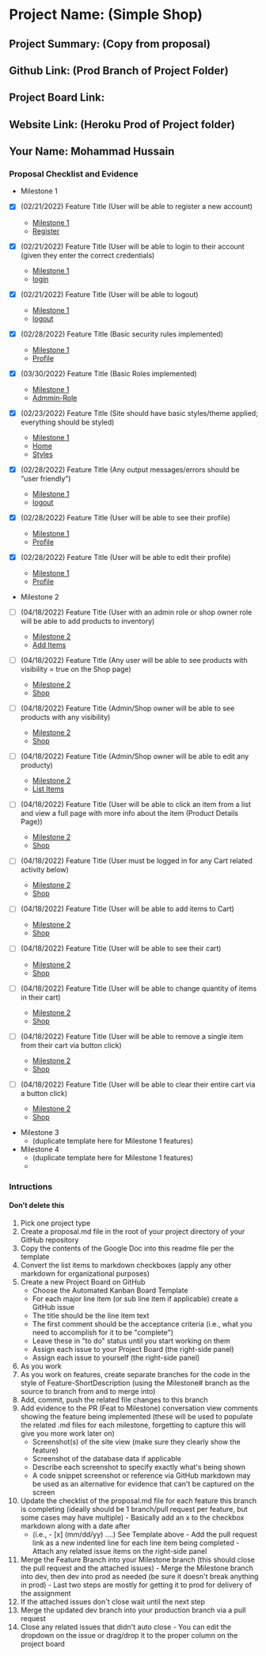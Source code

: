 # Project Name: (Simple Shop)
## Project Summary: (Copy from proposal)
## Github Link: (Prod Branch of Project Folder)
## Project Board Link: 
## Website Link: (Heroku Prod of Project folder)
## Your Name: Mohammad Hussain

<!-- Line item / Feature template (use this for each bullet point) -- DO NOT DELETE THIS SECTION


- [ ] \(mm/dd/yyyy of completion) Feature Title (from the proposal bullet point, if it's a sub-point indent it properly)
  -  Link to related .md file: [Link Name](link url)

 End Line item / Feature Template -- DO NOT DELETE THIS SECTION --> 
 
 
### Proposal Checklist and Evidence

- Milestone 1
- [x] \(02/21/2022) Feature Title (User will be able to register a new account)
  -  [Milestone 1](https://github.com/Hussain185/IT202-004/blob/Milestone1/public_html/Project/milestone1.md)
  -  [Register](https://msh52-prod.herokuapp.com/Project/register.php)


- [x] \(02/21/2022) Feature Title (User will be able to login to their account (given they enter the correct credentials)
  -   [Milestone 1](https://github.com/Hussain185/IT202-004/blob/Milestone1/public_html/Project/milestone1.md)
  -   [login](https://msh52-prod.herokuapp.com/Project/login.php)


- [x] \(02/21/2022) Feature Title (User will be able to logout)
  -   [Milestone 1](https://github.com/Hussain185/IT202-004/blob/Milestone1/public_html/Project/milestone1.md)
  -   [logout](https://msh52-prod.herokuapp.com/Project/logout.php)


- [x] \(02/28/2022) Feature Title (Basic security rules implemented)
  -   [Milestone 1](https://github.com/Hussain185/IT202-004/blob/Milestone1/public_html/Project/milestone1.md)
  -   [Profile](https://msh52-prod.herokuapp.com/Project/profile.php)


- [x] \(03/30/2022) Feature Title (Basic Roles implemented)
  -  [Milestone 1](https://github.com/Hussain185/IT202-004/blob/Milestone1/public_html/Project/milestone1.md)
  -  [Admmin-Role](https://msh52-prod.herokuapp.com/Project/admin/create_role.php)


- [x] \(02/23/2022) Feature Title (Site should have basic styles/theme applied; everything should be styled)
  -   [Milestone 1](https://github.com/Hussain185/IT202-004/blob/Milestone1/public_html/Project/milestone1.md)
  -   [Home](https://msh52-prod.herokuapp.com/Project/home.php)
  -   [Styles](https://msh52-prod.herokuapp.com/Project/styles.css)


- [x] \(02/28/2022) Feature Title (Any output messages/errors should be “user friendly”)
  -   [Milestone 1](https://github.com/Hussain185/IT202-004/blob/Milestone1/public_html/Project/milestone1.md)
  -   [logout](https://msh52-prod.herokuapp.com/Project/logout.php)


- [x] \(02/28/2022) Feature Title (User will be able to see their profile)
  -   [Milestone 1](https://github.com/Hussain185/IT202-004/blob/Milestone1/public_html/Project/milestone1.md)
  -   [Profile](https://msh52-prod.herokuapp.com/Project/profile.php)
  

- [x] \(02/28/2022) Feature Title (User will be able to edit their profile)
  -   [Milestone 1](https://github.com/Hussain185/IT202-004/blob/Milestone1/public_html/Project/milestone1.md)
  -   [Profile](https://msh52-prod.herokuapp.com/Project/profile.php)


      
- Milestone 2
- [ ] \(04/18/2022) Feature Title (User with an admin role or shop owner role will be able to add products to inventory)
  -  [Milestone 2](https://github.com/Hussain185/IT202-004/blob/Milestone2/public_html/Project/milestone2.md)
  -   [Add Items](https://msh52-dev.herokuapp.com/Project/Admin/add_item.php)


- [ ] \(04/18/2022) Feature Title (Any user will be able to see products with visibility = true on the Shop page)
  -  [Milestone 2](https://github.com/Hussain185/IT202-004/blob/Milestone2/public_html/Project/milestone2.md)
  -   [Shop](https://msh52-dev.herokuapp.com/Project/shop.php)


- [ ] \(04/18/2022) Feature Title (Admin/Shop owner will be able to see products with any visibility)
  -  [Milestone 2](https://github.com/Hussain185/IT202-004/blob/Milestone2/public_html/Project/milestone2.md)
  -   [Shop](https://msh52-dev.herokuapp.com/Project/shop.php)


- [ ] \(04/18/2022) Feature Title (Admin/Shop owner will be able to edit any producty)
  -  [Milestone 2](https://github.com/Hussain185/IT202-004/blob/Milestone2/public_html/Project/milestone2.md)
    -   [List Items](https://msh52-dev.herokuapp.com/Project/Admin/list_items.php)


- [ ] \(04/18/2022) Feature Title (User will be able to click an item from a list and view a full page with more info about the item (Product Details Page))
  -  [Milestone 2](https://github.com/Hussain185/IT202-004/blob/Milestone2/public_html/Project/milestone2.md)
    -   [Shop](https://msh52-dev.herokuapp.com/Project/product_details.php?)


- [ ] \(04/18/2022) Feature Title (User must be logged in for any Cart related activity below)
  -  [Milestone 2](https://github.com/Hussain185/IT202-004/blob/Milestone2/public_html/Project/milestone2.md)
    -   [Shop](https://msh52-dev.herokuapp.com/Project/shop.php)


- [ ] \(04/18/2022) Feature Title (User will be able to add items to Cart)
  -  [Milestone 2](https://github.com/Hussain185/IT202-004/blob/Milestone2/public_html/Project/milestone2.md)
    -   [Shop](https://msh52-dev.herokuapp.com/Project/shop.php)


- [ ] \(04/18/2022) Feature Title (User will be able to see their cart)
  -  [Milestone 2](https://github.com/Hussain185/IT202-004/blob/Milestone2/public_html/Project/milestone2.md)
    -   [Shop](https://msh52-dev.herokuapp.com/Project/shop.php)


- [ ] \(04/18/2022) Feature Title (User will be able to change quantity of items in their cart)
  -  [Milestone 2](https://github.com/Hussain185/IT202-004/blob/Milestone2/public_html/Project/milestone2.md)
    -   [Shop](https://msh52-dev.herokuapp.com/Project/shop.php)


- [ ] \(04/18/2022) Feature Title (User will be able to remove a single item from their cart via button click)
  -  [Milestone 2](https://github.com/Hussain185/IT202-004/blob/Milestone2/public_html/Project/milestone2.md)
    -   [Shop](https://msh52-dev.herokuapp.com/Project/shop.php)


- [ ] \(04/18/2022) Feature Title (User will be able to clear their entire cart via a button click)
  -  [Milestone 2](https://github.com/Hussain185/IT202-004/blob/Milestone2/public_html/Project/milestone2.md)
    -   [Shop](https://msh52-dev.herokuapp.com/Project/shop.php)


- Milestone 3
  - (duplicate template here for Milestone 1 features)
- Milestone 4
  - (duplicate template here for Milestone 1 features)
  - 
### Intructions
#### Don't delete this
1. Pick one project type
2. Create a proposal.md file in the root of your project directory of your GitHub repository
3. Copy the contents of the Google Doc into this readme file per the template
4. Convert the list items to markdown checkboxes (apply any other markdown for organizational purposes)
5. Create a new Project Board on GitHub
   - Choose the Automated Kanban Board Template
   - For each major line item (or sub line item if applicable) create a GitHub issue
   - The title should be the line item text
   - The first comment should be the acceptance criteria (i.e., what you need to accomplish for it to be "complete")
   - Leave these in "to do" status until you start working on them
   - Assign each issue to your Project Board (the right-side panel)
   - Assign each issue to yourself (the right-side panel)
6. As you work
  1. As you work on features, create separate branches for the code in the style of Feature-ShortDescription (using the Milestone# branch as the source to branch from and to merge into)
  2. Add, commit, push the related file changes to this branch
  3. Add evidence to the PR (Feat to Milestone) conversation view comments showing the feature being implemented (these will be used to populate the related .md files for each milestone, forgetting to capture this will give you more work later on)
     - Screenshot(s) of the site view (make sure they clearly show the feature)
     - Screenshot of the database data if applicable
     - Describe each screenshot to specify exactly what's being shown
     - A code snippet screenshot or reference via GitHub markdown may be used as an alternative for evidence that can't be captured on the screen
  4. Update the checklist of the proposal.md file for each feature this branch is completing (ideally should be 1 branch/pull request per feature, but some cases may have multiple)
    - Basically add an x to the checkbox markdown along with a date after
      - (i.e.,   - [x] (mm/dd/yy) ....) See Template above
    - Add the pull request link as a new indented line for each line item being completed
    - Attach any related issue items on the right-side panel
  5. Merge the Feature Branch into your Milestone branch (this should close the pull request and the attached issues)
    - Merge the Milestone branch into dev, then dev into prod as needed (be sure it doesn't break anything in prod)
    - Last two steps are mostly for getting it to prod for delivery of the assignment 
  7. If the attached issues don't close wait until the next step
  8. Merge the updated dev branch into your production branch via a pull request
  9. Close any related issues that didn't auto close
    - You can edit the dropdown on the issue or drag/drop it to the proper column on the project board